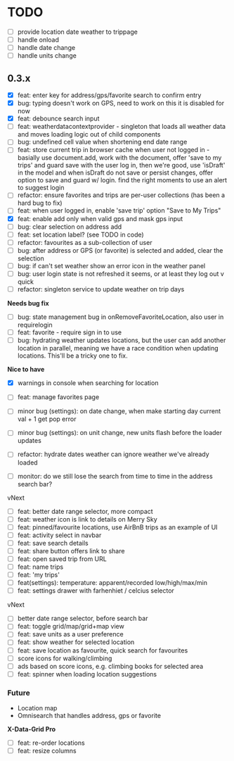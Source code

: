 # TODO

- [ ] provide location date weather to trippage
- [ ] handle onload
- [ ] handle date change
- [ ] handle units change

## 0.3.x

- [x] feat: enter key for address/gps/favorite search to confirm entry
- [x] bug: typing doesn't work on GPS, need to work on this it is disabled for now
- [x] feat: debounce search input
- [ ] feat: weatherdatacontextprovider - singleton that loads all weather data and moves loading logic out of child components
- [ ] bug: undefined cell value when shortening end date range
- [ ] feat: store current trip in browser cache when user not logged in - basially use document.add, work with the document, offer 'save to my trips' and guard save with the user log in, then we're good, use 'isDraft' in the model and when isDraft do not save or persist changes, offer option to save and guard w/ login. find the right moments to use an alert to suggest login
- [ ] refactor: ensure favorites and trips are per-user collections (has been a hard bug to fix)
- [ ] feat: when user logged in, enable 'save trip' option "Save to My Trips"
- [x] feat: enable add only when valid gps and mask gps input
- [ ] bug: clear selection on address add
- [ ] feat: set location label? (see TODO in code)
- [ ] refactor: favourites as a sub-collection of user
- [ ] bug: after address or GPS (or favorite) is selected and added, clear the selection
- [ ] bug: if can't set weather show an error icon in the weather panel
- [ ] bug: user login state is not refreshed it seems, or at least they log out v quick
- [ ] refactor: singleton service to update weather on trip days

**Needs bug fix**

- [ ] bug: state management bug in onRemoveFavoriteLocation, also user in requirelogin
- [ ] feat: favorite - require sign in to use
- [ ] bug: hydrating weather updates locations, but the user can add another location in parallel, meaning we have a race condition when updating locations. This'll be a tricky one to fix.

**Nice to have**

- [x] warnings in console when searching for location
- [ ] feat: manage favorites page
- [ ] minor bug (settings): on date change, when make starting day current val + 1 get pop error
- [ ] minor bug (settings): on unit change, new units flash before the loader updates
- [ ] refactor: hydrate dates weather can ignore weather we've already loaded
- [ ] monitor: do we still lose the search from time to time in the address search bar?


vNext

- [ ] feat: better date range selector, more compact
- [ ] feat: weather icon is link to details on Merry Sky
- [ ] feat: pinned/favourite locations, use AirBnB trips as an example of UI
- [ ] feat: activity select in navbar
- [ ] feat: save search details
- [ ] feat: share button offers link to share
- [ ] feat: open saved trip from URL
- [ ] feat: name trips
- [ ] feat: 'my trips'
- [ ] feat(settings): temperature: apparent/recorded low/high/max/min
- [ ] feat: settings drawer with farhenhiet / celcius selector

vNext

- [ ] better date range selector, before search bar
- [ ] feat: toggle grid/map/grid+map view
- [ ] feat: save units as a user preference
- [ ] feat: show weather for selected location
- [ ] feat: save location as favourite, quick search for favourites
- [ ] score icons for walking/climbing
- [ ] ads based on score icons, e.g. climbing books for selected area
- [ ] feat: spinner when loading location suggestions

### Future

- Location map
- Omnisearch that handles address, gps or favorite

**X-Data-Grid Pro**

- [ ] feat: re-order locations
- [ ] feat: resize columns
